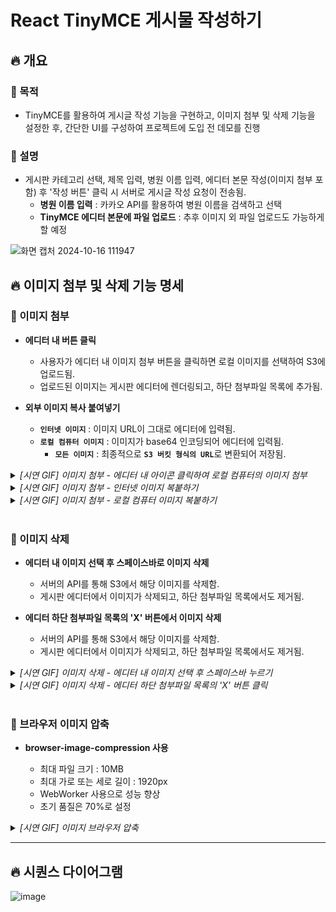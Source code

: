 # React TinyMCE 게시물 작성하기

## 🔥 개요

### 🔷 목적
- TinyMCE를 활용하여 게시글 작성 기능을 구현하고, 이미지 첨부 및 삭제 기능을 설정한 후, 간단한 UI를 구성하여 프로젝트에 도입 전 데모를 진행
### 🔷 설명
- 게시판 카테고리 선택, 제목 입력, 병원 이름 입력, 에디터 본문 작성(이미지 첨부 포함) 후 '작성 버튼' 클릭 시 서버로 게시글 작성 요청이 전송됨.
  - <b>병원 이름 입력</b> : 카카오 API를 활용하여 병원 이름을 검색하고 선택
  - <b>TinyMCE 에디터 본문에 파일 업로드</b> : 추후 이미지 외 파일 업로드도 가능하게 할 예정

<p align="center">

  ![화면 캡처 2024-10-16 111947](https://github.com/user-attachments/assets/e06d8070-ca16-4c21-8720-6a019e744427)

</p>

## 🔥 이미지 첨부 및 삭제 기능 명세

### 🔷 이미지 첨부

- <b>에디터 내 버튼 클릭</b>

  - 사용자가 에디터 내 이미지 첨부 버튼을 클릭하면 로컬 이미지를 선택하여 S3에 업로드됨.
  - 업로드된 이미지는 게시판 에디터에 렌더링되고, 하단 첨부파일 목록에 추가됨.

- <b>외부 이미지 복사 붙여넣기</b>
  - <b>`인터넷 이미지`</b> : 이미지 URL이 그대로 에디터에 입력됨.
  - <b>`로컬 컴퓨터 이미지`</b> : 이미지가 base64 인코딩되어 에디터에 입력됨.
    - <b>`모든 이미지`</b> : 최종적으로 <b>`S3 버킷 형식의 URL`</b>로 변환되어 저장됨.

<details>
<summary><i> [시연 GIF] 이미지 첨부 - 에디터 내 아이콘 클릭하여 로컬 컴퓨터의 이미지 첨부 </i></summary>

![로컬컴퓨터에서이미지업로드-gif](https://github.com/user-attachments/assets/42342025-312c-4596-aa3a-b9473bf1dc55)

</details>
<details>
<summary><i> [시연 GIF] 이미지 첨부 - 인터넷 이미지 복붙하기 </i></summary>

![웹이미지복붙-gif](https://github.com/user-attachments/assets/b4dc7f71-104f-491f-96ce-ef7f1bc07c6d)

</details>
<details>
<summary><i> [시연 GIF] 이미지 첨부 - 로컬 컴퓨터 이미지 복붙하기 </i></summary>

![로컬이미지복붙-gif](https://github.com/user-attachments/assets/58233fe1-4edb-4229-9e41-e1e5f07312ab)

</details>
<br>

### 🔷 이미지 삭제

- <b>에디터 내 이미지 선택 후 스페이스바로 이미지 삭제</b>

  - 서버의 API를 통해 S3에서 해당 이미지를 삭제함.
  - 게시판 에디터에서 이미지가 삭제되고, 하단 첨부파일 목록에서도 제거됨.

- <b>에디터 하단 첨부파일 목록의 'X' 버튼에서 이미지 삭제</b>
  - 서버의 API를 통해 S3에서 해당 이미지를 삭제함.
  - 게시판 에디터에서 이미지가 삭제되고, 하단 첨부파일 목록에서도 제거됨.
<details>
<summary><i> [시연 GIF] 이미지 삭제 - 에디터 내 이미지 선택 후 스페이스바 누르기</i></summary>

![스페이스바눌러서삭제-gif](https://github.com/user-attachments/assets/29276bb3-eae9-4000-a4c1-f47abd5ddf2d)

</details>
<details>
<summary><i> [시연 GIF] 이미지 삭제 - 에디터 하단 첨부파일 목록의 'X' 버튼 클릭 </i></summary>

![x버튼눌러서삭제-gif](https://github.com/user-attachments/assets/55f23cee-6e3b-4ec2-942e-969e2c7ab38b)

</details>
<br>

### 🔷 브라우저 이미지 압축

- <b>browser-image-compression 사용</b>

  - 최대 파일 크기 : 10MB
  - 최대 가로 또는 세로 길이 : 1920px
  - WebWorker 사용으로 성능 향상
  - 초기 품질은 70%로 설정

<details>
<summary><i>[시연 GIF] 이미지 브라우저 압축</i></summary>

![브라우저압축-gif](https://github.com/user-attachments/assets/05ee6299-d8b7-4b56-a7e2-143f657a868f)

</details>

---

## 🔥 시퀀스 다이어그램

<p align="center">

![image](https://github.com/user-attachments/assets/9012df20-5160-4e66-9458-1fe6c22cd3b8)

</p>